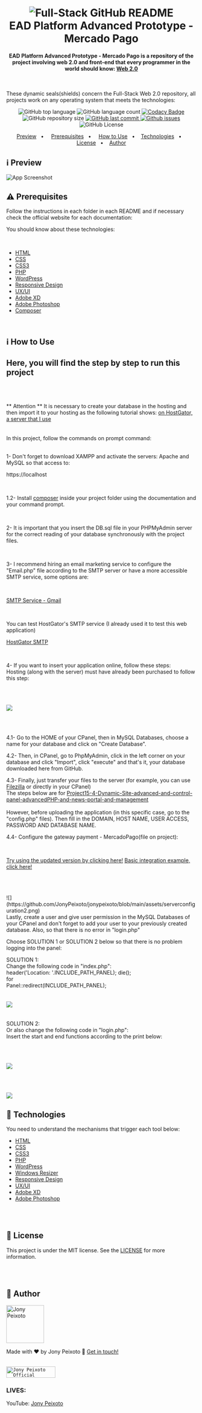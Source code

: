 <h1 align="center">
    <img alt="Full-Stack GitHub README" src="https://github.com/jonypeixoto/jonypeixoto/blob/main/assets/eadplatform-advancedprototype.gif" />
    <br>
    EAD Platform Advanced Prototype - Mercado Pago 
</h1>

<h4 align="center">
 EAD Platform Advanced Prototype - Mercado Pago is a repository of the project involving web 2.0 and front-end that every programmer in the world should know:
   <a href="https://www.oreilly.com/pub/a/web2/archive/what-is-web-20.html/">Web 2.0</a>
</h4>

<br/> 

<p>These dynamic seals(shields) concern the Full-Stack Web 2.0 repository, all projects work on any operating system that meets the technologies:</p>

<p align="center">
  <img alt="GitHub top language" src="https://img.shields.io/github/languages/top/jonypeixoto/full-stack-web-projects">
  
  <img alt="GitHub language count" src="https://img.shields.io/github/languages/count/jonypeixoto/full-stack-web-projects">
  
  <a href="https://www.codacy.com/gh/jonypeixoto/full-stack-web2-projects/dashboard?utm_source=github.com&amp;utm_medium=referral&amp;utm_content=jonypeixoto/full-stack-web2-projects&amp;utm_campaign=Badge_Grade">
    <img alt="Codacy Badge" src="https://app.codacy.com/project/badge/Grade/799ca46e878b4a40a8c52ac735f5a1fa">
  </a>
  
  <img alt="GitHub repository size" src="https://img.shields.io/github/repo-size/jonypeixoto/full-stack-web-projects">
  <a href="https://github.com/jonypeixoto/full-stack-web2-projects/commits">
   
  <img alt="GitHub last commit" src="https://img.shields.io/github/last-commit/jonypeixoto/full-stack-web-projects">
  </a>
  
  <a href="https://github.com/jonypeixoto/full-stack-web2-projects/issues">
    <img alt="Github issues" src="https://img.shields.io/github/issues/jonypeixoto/full-stack-web-projects">
  </a>
  
  <img alt="GitHub License" src="https://img.shields.io/github/license/jonypeixoto/full-stack-web2-projects"> 
</p>


<p align="center">
  <a href="#information_source-repositories">Preview</a>&nbsp;&nbsp;&nbsp;• &nbsp;&nbsp;&nbsp;
  <a href="#warning-prerequisites">Prerequisites</a>&nbsp;&nbsp;&nbsp;• &nbsp;&nbsp;&nbsp;
  <a href="#information_source-how-to-use">How to Use</a>&nbsp;&nbsp;&nbsp;•&nbsp;&nbsp;&nbsp;
  <a href="#rocket-technologies">Technologies</a>&nbsp;&nbsp;&nbsp;•&nbsp;&nbsp;&nbsp;
  <a href="#memo-license">License</a>&nbsp;&nbsp;&nbsp;•&nbsp;&nbsp;&nbsp;
  <a href="#star2-author">Author</a>
</p>

##  :information_source: Preview

![App Screenshot](https://github.com/jonypeixoto/jonypeixoto/blob/main/assets/GIF-eadplatform.gif)<br/>

## :warning: Prerequisites

Follow the instructions in each folder in each README and if necessary check the official website for each documentation:

You should know about these technologies:

<br/>

- [HTML](https://developer.mozilla.org/pt-BR/docs/Web/HTML)
- [CSS](https://www.w3schools.com/cssref/)
- [CSS3](https://www.w3schools.com/css/)
- [PHP](https://www.php.net/docs.php)
- [WordPress](https://www.wordpress.org)
- [Responsive Design](https://developers.google.com/search/mobile-sites/mobile-seo/responsive-design)
- [UX/UI](https://www.adobe.com/br/creativecloud/ui-ux.html)
- [Adobe XD](https://www.adobe.com/br/products/xd.html)
- [Adobe Photoshop](https://www.adobe.com/br/products/photoshop.html)
- [Composer](https://getcomposer.org/download/)

<br/>

## :information_source: How to Use

## Here, you will find the step by step to run this project
</br><br/><br/>
** Attention ** It is necessary to create your database in the hosting and then import it to your hosting as the following tutorial shows: [on HostGator, a server that I use](https://suporte.hostgator.com.br/hc/pt-br/articles/115000385293-Como-criar-um-banco-de-dados-no-cPanel-)
<br/><br/></br>
In this project, follow the commands on prompt command: 

<br/>
1- Don't forget to download XAMPP and activate the servers: Apache and MySQL so that access to:

<br/>

https://localhost

<br/>

1.2- Install [composer](https://getcomposer.org/download/) inside your project folder using the documentation and your command prompt.

<br/>

2- It is important that you insert the DB.sql file in your PHPMyAdmin server for the correct reading of your database synchronously with the project files.

<br/>

3- I recommend hiring an email marketing service to configure the "Email.php" file according to the SMTP server or have a more accessible SMTP service, some options are:

<br/>

[SMTP Service - Gmail](https://kinsta.com/en/blog/smtp-servidor-gmail/)

<br/>

You can test HostGator's SMTP service (I already used it to test this web application)
<br/>

[HostGator SMTP](https://www.hostgator.com.br/blog/o-que-e-protocolo-smtp/)

<br/>

4- If you want to insert your application online, follow these steps:
<br/>
Hosting (along with the server) must have already been purchased to follow this step:

<br/>
<br/>

![](https://github.com/jonypeixoto/jonypeixoto/blob/main/assets/serverconfiguration.png)

<br/>
<br/>

4.1- Go to the HOME of your CPanel, then in MySQL Databases, choose a name for your database and click on "Create Database".
<br/>

4.2- Then, in CPanel, go to PhpMyAdmin, click in the left corner on your database and click "Import", click "execute" and that's it, your database downloaded here from GitHub.
<br/>

4.3- Finally, just transfer your files to the server (for example, you can use [Filezilla](https://filezilla-project.org/) or directly in your CPanel)
<br/>
The steps below are for [Project15-4-Dynamic-Site-advanced-and-control-panel-advancedPHP-and-news-portal-and-management](https://github.com/jonypeixoto/full-stack-web2-projects/tree/main/full-stack-web-projects/Project15-4-Dynamic-Site-Advanced-and-Control-Panel-AdvancedPHP-and-News-Portal-and-Management)
<br/>
<br/>
However, before uploading the application (in this specific case, go to the "config.php" files). Then fill in the DOMAIN, HOST NAME, USER ACCESS, PASSWORD AND DATABASE NAME.
<br/>

4.4- Configure the gateway payment - MercadoPago(file on project):

<br/>

[Try using the updated version by clicking here!](https://github.com/mercadopago/sdk-php)
[Basic integration example, click here!](https://github.com/mercadopago/sdk-php/blob/master/samples/checkout-buttons/basic-preference/button.php)

<br/>

<br/>

<br/>
![](https://github.com/JonyPeixoto/jonypeixoto/blob/main/assets/serverconfiguration2.png)

<br/>
Lastly, create a user and give user permission in the MySQL Databases of your CPanel and don't forget to add your user to your previously created database. Also, so that there is no error in "login.php"
<br/>

Choose SOLUTION 1 or SOLUTION 2 below so that there is no problem logging into the panel:

SOLUTION 1:
<br/>
Change the following code in "index.php":
<br/>
header('Location: '.INCLUDE_PATH_PANEL);
die();
<br/>
for
<br/>
Panel::redirect(INCLUDE_PATH_PANEL);
<br/>
<br/>
<br/>
![](https://github.com/jonypeixoto/jonypeixoto/blob/main/assets/serverconfiguration4.png)
<br/>
<br/>
<br/>
SOLUTION 2:
<br/>
Or also change the following code in "login.php":
<br/>
Insert the start and end functions according to the print below:

<br/>
<br/>

![](https://github.com/jonypeixoto/jonypeixoto/blob/01f25c94fd6b6c505b6ca94cd498e3f7e040dff3/assets/serverconfiguration3.png)

<br/>
<br/>

![](https://github.com/JonyPeixoto/jonypeixoto/blob/main/assets/wow.png)  


## :rocket: Technologies

You need to understand the mechanisms that trigger each tool below:

- [HTML](https://developer.mozilla.org/pt-BR/docs/Web/HTML)
- [CSS](https://www.w3schools.com/cssref/)
- [CSS3](https://www.w3schools.com/css/)
- [PHP](https://www.php.net/docs.php)
- [WordPress](https://www.wordpress.org)
- [Windows Resizer](https://chrome.google.com/webstore/detail/window-resizer/kkelicaakdanhinjdeammmilcgefonfh)
- [Responsive Design](https://developers.google.com/search/mobile-sites/mobile-seo/responsive-design)
- [UX/UI](https://www.adobe.com/br/creativecloud/ui-ux.html)
- [Adobe XD](https://www.adobe.com/br/products/xd.html)
- [Adobe Photoshop](https://www.adobe.com/br/products/photoshop.html)

<br/><br/>

## :memo: License
This project is under the MIT license. See the [LICENSE](https://github.com/jonypeixoto/full-stack-web2-projects/blob/main/LICENSE) for more information.

<br/><br/>

## :star2: Author

<img alt="Jony Peixoto" title="Jony Peixoto" src="https://github.com/jonypeixoto/jonypeixoto/blob/main/assets/Jony-Peixoto-Projects.jpg" height="100" width="100" />

Made with ♥ by Jony Peixoto :wave: [Get in touch!](https://jonypeixoto.com)

<br/>

<a href="https://www.jonypeixoto.com" target="_blank">
  <code><img alt="Jony Peixoto Official Website" height="30" width="130" src="https://img.shields.io/badge/website-000000?style=for-the-badge&logo=About.me&logoColor=white" /></code>
</a>

<br/>

### LIVES:

YouTube: [Jony Peixoto](https://www.youtube.com/@JonyPeixotoOriginal)
